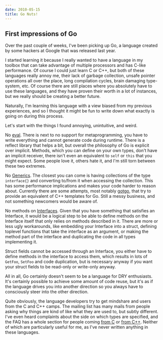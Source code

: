 ```yaml
---
date: 2010-05-15
title: Go Nuts!
---
```


## First impressions of Go

Over the past couple of weeks, I've been picking up Go, a language created by some hackers at Google that was released last year.

I started learning it because I really wanted to have a language in my toolbox that can take advantage of multiple processors and has C-like performance.
Of course I could just learn C or C++, but both of these languages really annoy me, their lack of garbage collection, unsafe pointer operations all over the place, long compilation cycles, brain damaging type-system, etc.
Of course there are still places where you absolutely have to use these languages, and they have proven their worth in a lot of instances, but we really should be creating a better future.

Naturally, I'm learning this language with a view biased from my previous experiences, and so I thought it might be fun to write down what exactly is going on during this process.

Let's start with the things I found annoying, unintuitive, and weird.

No [eval][eval]. There is next to no support for metaprogramming, you have to write everything and cannot generate code during runtime. There is a reflect library that helps a bit, but overall the philosophy of Go is explicit over implicit.
Methods, which you can define on your own types, don't have an implicit receiver, there isn't even an equivalent to `self` or `this` that you might expect. Some people love it, others hate it, and I'm still torn between these two extremes.

No [Generics][generics]. The closest you can come is having collections of the type `interface{}` and converting to/from it when accessing the collection. This has some performance implications and makes your code harder to reason about. Currently there are some attempts, most notably [gotgo][gotgo], that try to provide an equivalent of C++ templates for Go. Still a messy business, and not something newcomers would be aware of.

No methods on [Interfaces][interfaces]. Given that you have something that satisfies an Interface, it would be a logical step to be able to define methods on the Interface itself that only relies on methods described in it. There are more or less ugly workarounds, like embedding your Interface into a struct, defining toplevel functions that take the interface as an argument, or making the method part of the interface and duplicating the code in all types implementing it.

Struct fields cannot be accessed through an Interface, you either have to define methods in the interface to access them, which results in lots of `GetFoo`, `SetFoo` and code duplication, but is necessary anyway if you want your struct fields to be read-only or write-only anyway.

All in all, Go certainly doesn't seem to be a language for DRY enthusiasts. It's certainly possible to achieve some amount of code reuse, but it's as if the language drives you into another direction so you always have to consciously steer into the other direction.

Quite obviously, the language developers try to get mindshare and users from the C and C++ camps. The mailing list has many mails from people asking why things are kind of like what they are used to, but subtly different. I've even heard complaints about the side on which types are specified, and the FAQ has a whole section for people coming [from C][from_c] or [from C++][from_cpp]. Neither of which are particularly useful for me, as I've never written anything in these languages.

[eval]: http://en.wikipedia.org/wiki/Eval
[generics]: http://en.wikipedia.org/wiki/Generic_programming
[interfaces]: http://golang.org/doc/go_spec.html#Interface_types
[dry]: http://en.wikipedia.org/wiki/Don't_repeat_yourself
[from_c]: http://golang.org/doc/go_lang_faq.html#change_from_c
[from_cpp]: http://golang.org/doc/go_for_cpp_programmers.html
[gotgo]: http://github.com/droundy/gotgo
